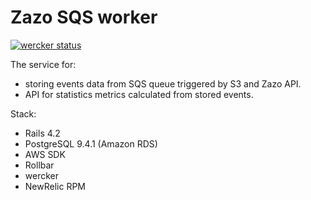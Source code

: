 Zazo SQS worker
===============

[![wercker status](https://app.wercker.com/status/f7ba9ca361242d452a563b4fd3b049f6/m "wercker status")](https://app.wercker.com/project/bykey/f7ba9ca361242d452a563b4fd3b049f6)

The service for:
* storing events data from SQS queue triggered by S3 and Zazo API.
* API for statistics metrics calculated from stored events.

Stack:

* Rails 4.2
* PostgreSQL 9.4.1 (Amazon RDS)
* AWS SDK
* Rollbar
* wercker
* NewRelic RPM
